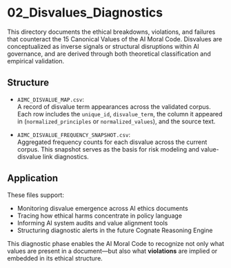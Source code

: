 # 02_Disvalues_Diagnostics

This directory documents the ethical breakdowns, violations, and failures that counteract the 15 Canonical Values of the AI Moral Code. Disvalues are conceptualized as inverse signals or structural disruptions within AI governance, and are derived through both theoretical classification and empirical validation.

## Structure

- `AIMC_DISVALUE_MAP.csv`:  
  A record of disvalue term appearances across the validated corpus. Each row includes the `unique_id`, `disvalue_term`, the column it appeared in (`normalized_principles` or `normalized_values`), and the source text.

- `AIMC_DISVALUE_FREQUENCY_SNAPSHOT.csv`:  
  Aggregated frequency counts for each disvalue across the current corpus. This snapshot serves as the basis for risk modeling and value-disvalue link diagnostics.

## Application

These files support:
- Monitoring disvalue emergence across AI ethics documents
- Tracing how ethical harms concentrate in policy language
- Informing AI system audits and value alignment tools
- Structuring diagnostic alerts in the future Cognate Reasoning Engine

This diagnostic phase enables the AI Moral Code to recognize not only what values are present in a document—but also what **violations** are implied or embedded in its ethical structure.